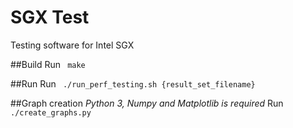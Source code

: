 # SGX Test
Testing software for Intel SGX

##Build
Run <code> make </code>

##Run
Run <code> ./run_perf_testing.sh {result_set_filename} </code>

##Graph creation
*Python 3, Numpy and Matplotlib is required*
Run <code> ./create_graphs.py </code>
